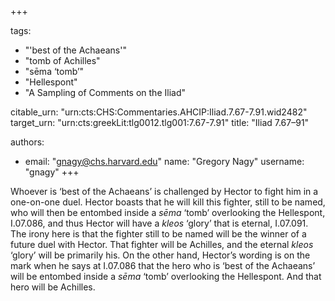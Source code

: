+++

tags:
- "&#39;best of the Achaeans&#39;"
- "tomb of Achilles"
- "sēma ‘tomb’"
- "Hellespont"
- "A Sampling of Comments on the Iliad"

citable_urn: "urn:cts:CHS:Commentaries.AHCIP:Iliad.7.67-7.91.wid2482"
target_urn: "urn:cts:greekLit:tlg0012.tlg001:7.67-7.91"
title: "Iliad 7.67–91"

authors:
- email: "gnagy@chs.harvard.edu"
  name: "Gregory Nagy"
  username: "gnagy"
+++

<p>Whoever is ‘best of the Achaeans’ is challenged by Hector to fight him in a one-on-one duel. Hector boasts that he will kill this fighter, still to be named, who will then be entombed inside a <em>sēma</em> ‘tomb’ overlooking the Hellespont, I.07.086, and thus Hector will have a <em>kleos</em> ‘glory’ that is eternal, I.07.091. The irony here is that the fighter still to be named will be the winner of a future duel with Hector. That fighter will be Achilles, and the eternal <em>kleos</em> ‘glory’ will be primarily his. On the other hand, Hector’s wording is on the mark when he says at I.07.086 that the hero who is ‘best of the Achaeans’ will be entombed inside a <em>sēma</em> ‘tomb’ overlooking the Hellespont. And that hero will be Achilles.  </p>